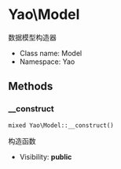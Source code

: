 Yao\Model
===============

数据模型构造器




* Class name: Model
* Namespace: Yao







Methods
-------


### __construct

    mixed Yao\Model::__construct()

构造函数



* Visibility: **public**



